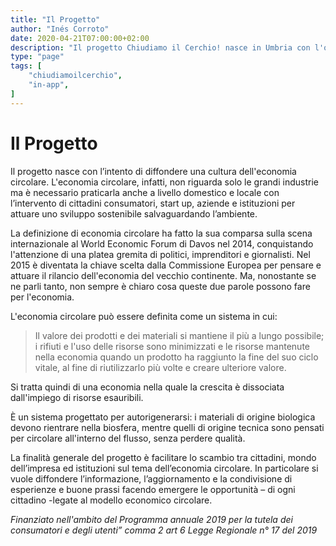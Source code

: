```yaml
---
title: "Il Progetto"
author: "Inés Corroto"
date: 2020-04-21T07:00:00+02:00
description: "Il progetto Chiudiamo il Cerchio! nasce in Umbria con l'obiettivo di diffondere una cultura dell’economia circolare."
type: "page"
tags: [
    "chiudiamoilcerchio",
    "in-app",
]
---
```


# Il Progetto

Il progetto nasce con l’intento di diffondere una cultura dell'economia circolare.
L'economia circolare, infatti, non riguarda solo le grandi industrie ma è necessario
praticarla anche a livello domestico e locale con l’intervento di cittadini consumatori,
start up, aziende e istituzioni per attuare uno sviluppo sostenibile salvaguardando
l’ambiente.

La definizione di economia circolare ha fatto la sua comparsa sulla scena internazionale al
World Economic Forum di Davos nel 2014, conquistando l'attenzione di una platea gremita di
politici, imprenditori e giornalisti. Nel 2015 è diventata la chiave scelta dalla
Commissione Europea per pensare e attuare il rilancio dell'economia del vecchio continente.
Ma, nonostante se ne parli tanto, non sempre è chiaro cosa queste due parole possono fare
per l'economia.

L'economia circolare può essere definita come un sistema in cui:

> Il valore dei prodotti e dei materiali si mantiene il più a lungo possibile; i rifiuti e
> l'uso delle risorse sono minimizzati e le risorse mantenute nella economia quando un
> prodotto ha raggiunto la fine del suo ciclo vitale, al fine di riutilizzarlo più volte e
> creare ulteriore valore.

Si tratta quindi di una economia nella quale la crescita è dissociata dall'impiego di
risorse esauribili.

È un sistema progettato per autorigenerarsi: i materiali di origine biologica devono
rientrare nella biosfera, mentre quelli di origine tecnica sono pensati per circolare
all'interno del flusso, senza perdere qualità.

La finalità generale del progetto è facilitare lo scambio tra cittadini, mondo dell’impresa 
ed istituzioni sul tema dell’economia circolare. In particolare si vuole diffondere lʼinformazione, 
lʼaggiornamento e la condivisione di esperienze e buone prassi facendo emergere le opportunità 
– di ogni cittadino -legate al modello economico circolare.

*Finanziato nell'ambito del Programma annuale 2019 per la tutela dei consumatori e degli utenti” 
comma 2 art 6 Legge Regionale n° 17 del 2019*
